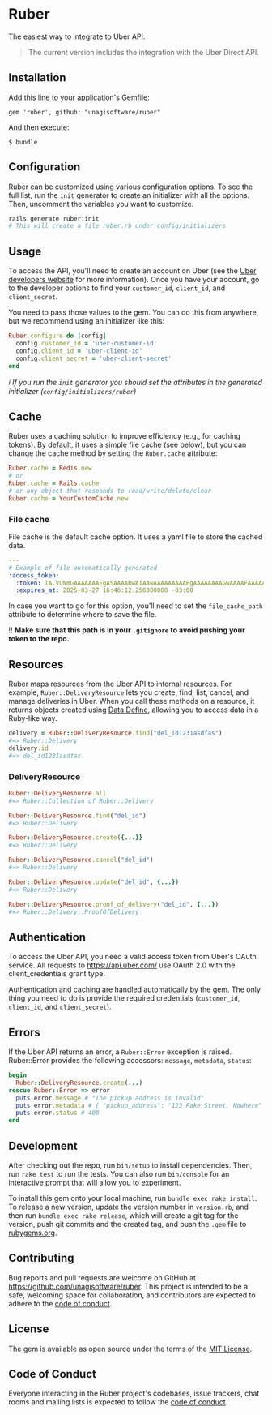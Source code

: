# Ruber

The easiest way to integrate to Uber API.

> The current version includes the integration with the Uber Direct API.

## Installation

Add this line to your application's Gemfile:

```
gem 'ruber', github: "unagisoftware/ruber"
```

And then execute:

```
$ bundle
```
## Configuration
Ruber can be customized using various configuration options. To see the full list, run the `init` generator to create an initializer with all the options. Then, uncomment the variables you want to customize.

```bash
rails generate ruber:init
# This will create a file ruber.rb under config/initializers
```

## Usage

To access the API, you'll need to create an account on Uber (see the [Uber developers website](https://developer.uber.com) for more information). Once you have your account, go to the developer options to find your `customer_id`, `client_id`, and `client_secret`.

You need to pass those values to the gem. You can do this from anywhere, but we recommend using an initializer like this:

```ruby
Ruber.configure do |config|
  config.customer_id = 'uber-customer-id'
  config.client_id = 'uber-client-id'
  config.client_secret = 'uber-client-secret'
end
```

_ℹ️ If you run the `init` generator you should set the attributes in the generated initializer (`config/initializers/ruber`)_

## Cache
Ruber uses a caching solution to improve efficiency (e.g., for caching tokens). By default, it uses a simple file cache (see below), but you can change the cache method by setting the `Ruber.cache` attribute:

```ruby
Ruber.cache = Redis.new
# or
Ruber.cache = Rails.cache
# or any object that responds to read/write/delete/clear
Ruber.cache = YourCustomCache.new
```

### File cache

File cache is the default cache option. It uses a yaml file to store the cached data.

```yml
---
# Example of file automatically generated
:access_token:
  :token: IA.VUNmGAAAAAAAEgASAAAABwAIAAwAAAAAAAAAEgAAAAAAAAGwAAAAFAAAAAAADgAQAAQAAAAIAAwAAAAOAAAAhAAAABwAAAAEAAAAEAAAAKbivxMQNu9xZfQn_LJeh75fAAAAcqjQlrRGJjknFRPDLARG0Uj0kIvmkIh7cy_HI8cPjKMP4ja0xAvKLSJ1H9eU1ALQJkExzcMwvMkPyVjpSm-c4Wk1S__oSOK_pkAX1kywZr8sBpP_gtPwBhrz3SF8L6YADAAAALkCO6lUHox2Dp907iQAAABiMGQ4NTgwMy0zOGEwLTQyYjMtODA2ZS03YTRjZjhlMTk2ZWU
  :expires_at: 2025-03-27 16:46:12.256308000 -03:00
```

In case you want to go for this option, you'll need to set the `file_cache_path` attribute to determine where to save the file.

‼️ **Make sure that this path is in your `.gitignore` to avoid pushing your token to the repo.**

## Resources

Ruber maps resources from the Uber API to internal resources. For example, `Ruber::DeliveryResource` lets you create, find, list, cancel, and manage deliveries in Uber. When you call these methods on a resource, it returns objects created using [Data Define](https://docs.ruby-lang.org/en/3.2/Data.html), allowing you to access data in a Ruby-like way.

```ruby
delivery = Ruber::DeliveryResource.find("del_id1231asdfas")
#=> Ruber::Delivery
delivery.id
#=> del_id1231asdfas
```

### DeliveryResource

```ruby
Ruber::DeliveryResource.all
#=> Ruber::Collection of Ruber::Delivery

Ruber::DeliveryResource.find("del_id")
#=> Ruber::Delivery

Ruber::DeliveryResource.create({...}}
#=> Ruber::Delivery

Ruber::DeliveryResource.cancel("del_id")
#=> Ruber::Delivery

Ruber::DeliveryResource.update("del_id", {...})
#=> Ruber::Delivery

Ruber::DeliveryResource.proof_of_delivery("del_id", {...})
#=> Ruber::Delivery::ProofOfDelivery
```

## Authentication
To access the Uber API, you need a valid access token from Uber's OAuth service. All requests to https://api.uber.com/ use OAuth 2.0 with the client_credentials grant type.

Authentication and caching are handled automatically by the gem. The only thing you need to do is provide the required credentials (`customer_id`, `client_id`, and `client_secret`).

## Errors
If the Uber API returns an error, a `Ruber::Error` exception is raised. Ruber::Error provides the following accessors: `message`, `metadata`, `status`:

```ruby
begin
  Ruber::DeliveryResource.create(...)
rescue Ruber::Error => error
  puts error.message # "The pickup address is invalid"
  puts error.metadata # { "pickup_address": "123 Fake Street, Nowhere" }
  puts error.status # 400
end
```

## Development

After checking out the repo, run `bin/setup` to install dependencies. Then, run `rake test` to run the tests. You can also run `bin/console` for an interactive prompt that will allow you to experiment.

To install this gem onto your local machine, run `bundle exec rake install`. To release a new version, update the version number in `version.rb`, and then run `bundle exec rake release`, which will create a git tag for the version, push git commits and the created tag, and push the `.gem` file to [rubygems.org](https://rubygems.org).

## Contributing

Bug reports and pull requests are welcome on GitHub at https://github.com/unagisoftware/ruber. This project is intended to be a safe, welcoming space for collaboration, and contributors are expected to adhere to the [code of conduct](https://github.com/unagisoftware/ruber/blob/master/CODE_OF_CONDUCT.md).

## License

The gem is available as open source under the terms of the [MIT License](https://opensource.org/licenses/MIT).

## Code of Conduct

Everyone interacting in the Ruber project's codebases, issue trackers, chat rooms and mailing lists is expected to follow the [code of conduct](https://github.com/unagisoftware/ruber/blob/master/CODE_OF_CONDUCT.md).
